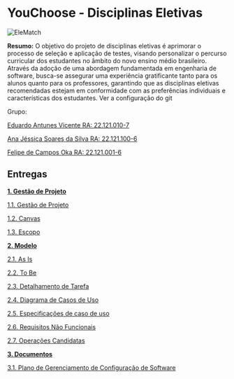 # YouChoose - Disciplinas Eletivas

![EleMatch](https://github.com/EduardoAVicente/Disciplinas-Eletivas/assets/92233185/e4e0874e-a86e-4ef9-8a9d-52396d79b5f9)

**Resumo:** O objetivo do projeto de disciplinas eletivas é aprimorar o processo de seleção e aplicação de testes, visando personalizar o percurso curricular dos estudantes no âmbito do novo ensino médio brasileiro. Através da adoção de uma abordagem fundamentada em engenharia de software, busca-se assegurar uma experiência gratificante tanto para os alunos quanto para os professores, garantindo que as disciplinas eletivas recomendadas estejam em conformidade com as preferências individuais e características dos estudantes. Ver a configuração do git

Grupo:

[Eduardo Antunes Vicente RA: 22.121.010-7](https://github.com/EduardoAVicente)

[Ana Jéssica Soares da Silva RA: 22.121.100-6](https://github.com/AnaJessicaSS)

[Felipe de Campos Oka RA: 22.121.001-6](https://github.com/KaburauNero)

## Entregas

**[1. Gestão de Projeto](https://github.com/EduardoAVicente/Disciplinas-Eletivas/wiki/Gest%C3%A3o-de-Projeto)**

[1.1. Gestão de Projeto](https://github.com/EduardoAVicente/Disciplinas-Eletivas/wiki/Gest%C3%A3o-de-Projeto#1-defini%C3%A7%C3%A3o-de-projeto)

[1.2. Canvas](https://github.com/EduardoAVicente/Disciplinas-Eletivas/wiki/Gest%C3%A3o-de-Projeto#2-canvas)

[1.3. Escopo](https://github.com/EduardoAVicente/Disciplinas-Eletivas/wiki/Gest%C3%A3o-de-Projeto#3-escopo)

**[2. Modelo](https://github.com/EduardoAVicente/Disciplinas-Eletivas/wiki/Modelo)**

[2.1. As Is](https://github.com/EduardoAVicente/Disciplinas-Eletivas/wiki/Modelo#as-is)

[2.2. To Be](https://github.com/EduardoAVicente/Disciplinas-Eletivas/wiki/Modelo#to-be)

[2.3. Detalhamento de Tarefa](https://github.com/EduardoAVicente/Disciplinas-Eletivas/wiki/Modelo#detalhamento-de-tarefa)

[2.4. Diagrama de Casos de Uso](https://github.com/EduardoAVicente/Disciplinas-Eletivas/wiki/Modelo#diagrama-de-casos-de-uso)

[2.5. Especificações de caso de uso](https://github.com/EduardoAVicente/Disciplinas-Eletivas/wiki/Modelo#especifica%C3%A7%C3%B5es-de-caso-de-uso)

[2.6. Requisitos Não Funcionais](https://github.com/EduardoAVicente/Disciplinas-Eletivas/wiki/Modelo#requisitos-n%C3%A3o-funcionais)

[2.7. Operações Candidatas](https://github.com/EduardoAVicente/Disciplinas-Eletivas/wiki/Modelo#opera%C3%A7%C3%B5es-candidatas)

**[3. Documentos](https://github.com/EduardoAVicente/Disciplinas-Eletivas/wiki/Documentos)**

[3.1. Plano de Gerenciamento de Configuração de Software](https://github.com/EduardoAVicente/Disciplinas-Eletivas/wiki/Documentos#plano-de-gerenciamento-de-configura%C3%A7%C3%A3o-de-software)
